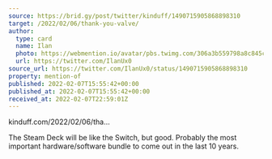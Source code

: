 ```yaml
---
source: https://brid.gy/post/twitter/kinduff/1490715905868898310
target: /2022/02/06/thank-you-valve/
author:
  type: card
  name: Ilan
  photo: https://webmention.io/avatar/pbs.twimg.com/306a3b559798a8c845cc8a30330a0a5eed31694cdacc436f87228a5126a82f84.jpg
  url: https://twitter.com/IlanUx0
source_url: https://twitter.com/IlanUx0/status/1490715905868898310
property: mention-of
published: 2022-02-07T15:55:42+00:00
published_at: 2022-02-07T15:55:42+00:00
received_at: 2022-02-07T22:59:01Z
---
```


kinduff.com/2022/02/06/tha…

The Steam Deck will be like the Switch, but good. Probably the most important hardware/software bundle to come out in the last 10 years.